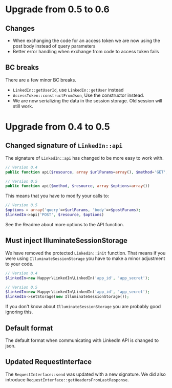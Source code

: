 # Upgrade from 0.5 to 0.6

## Changes

* When exchanging the code for an access token we are now using the post body instead of query parameters
* Better error handling when exchange from code to access token fails

## BC breaks

There are a few minor BC breaks. 

* `LinkedIn::getUserId`, use `LinkedIn::getUser` instead
* `AccessToken::constructFromJson`, Use the constructor instead. 
* We are now serializing the data in the session storage. Old session will still work.

# Upgrade from 0.4 to 0.5

## Changed signature of `LinkedIn::api`

The signature of `LinkedIn::api` has changed to be more easy to work with. 
```php
// Version 0.4
public function api($resource, array $urlParams=array(), $method='GET', $postParams=array())

// Version 0.5
public function api($method, $resource, array $options=array())
```

This means that you have to modify your calls to: 
```php
// Version 0.5
$options = array('query'=>$urlParams, 'body'=>$postParams);
$linkedIn->api('POST', $resource, $options)
```
See the Readme about more options to the API function. 

## Must inject IlluminateSessionStorage
We have removed the protected `LinkedIn::init` function. That means if you were using `IlluminateSessionStorage` you have
to make a minor adjustment to your code. 

```php
// Version 0.4
$linkedIn=new Happyr\LinkedIn\LinkedIn('app_id', 'app_secret');

// Version 0.5
$linkedIn=new Happyr\LinkedIn\LinkedIn('app_id', 'app_secret');
$linkedIn->setStorage(new IlluminateSessionStorage());
```

If you don't know about `IlluminateSessionStorage` you are probably good ignoring this. 

## Default format 

The default format when communicating with LinkedIn API is changed to  json. 

## Updated RequestInterface

The `RequestInterface::send` was updated with a new signature. We did also introduce `RequestInterface::getHeadersFromLastResponse`. 

